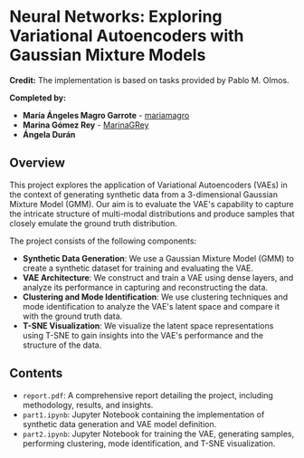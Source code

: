 # Neural Networks: Exploring Variational Autoencoders with Gaussian Mixture Models

**Credit:**
The implementation is based on tasks provided by Pablo M. Olmos.

**Completed by:**
- **María Ángeles Magro Garrote** - [mariamagro](https://github.com/mariamagro)
- **Marina Gómez Rey** - [MarinaGRey](https://github.com/MarinaGRey)
- **Ángela Durán**

## Overview

This project explores the application of Variational Autoencoders (VAEs) in the context of generating synthetic data from a 3-dimensional Gaussian Mixture Model (GMM). Our aim is to evaluate the VAE's capability to capture the intricate structure of multi-modal distributions and produce samples that closely emulate the ground truth distribution.

The project consists of the following components:
- **Synthetic Data Generation**: We use a Gaussian Mixture Model (GMM) to create a synthetic dataset for training and evaluating the VAE.
- **VAE Architecture**: We construct and train a VAE using dense layers, and analyze its performance in capturing and reconstructing the data.
- **Clustering and Mode Identification**: We use clustering techniques and mode identification to analyze the VAE's latent space and compare it with the ground truth data.
- **T-SNE Visualization**: We visualize the latent space representations using T-SNE to gain insights into the VAE's performance and the structure of the data.

## Contents

- `report.pdf`: A comprehensive report detailing the project, including methodology, results, and insights.
- `part1.ipynb`: Jupyter Notebook containing the implementation of synthetic data generation and VAE model definition.
- `part2.ipynb`: Jupyter Notebook for training the VAE, generating samples, performing clustering, mode identification, and T-SNE visualization.
